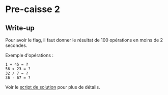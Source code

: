 # Pre-caisse 2

## Write-up

Pour avoir le flag, il faut donner le résultat de 100 opérations en moins de 2 secondes. 

Exemple d'opérations :
```
1 + 45 = ?
56 x 23 = ?
32 / 7 = ?
36 - 67 = ?
```

Voir le [script de solution](./solution.py) pour plus de détails.